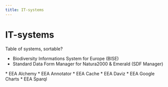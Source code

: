 ```yaml
---
title: IT-systems
---
```


# IT-systems

Table of systems, sortable?


* Biodiversity Informations System for Europe (BISE)
* Standard Data Form Manager for Natura2000 & Emerald (SDF Manager)

<div style="display:none" class="generated_start">generated items start</div>
* EEA Alchemy
* EEA Annotator
* EEA Cache
* EEA Daviz
* EEA Google Charts
* EEA Sparql
<div style="display:none" class="generated_end">generated items end</div>